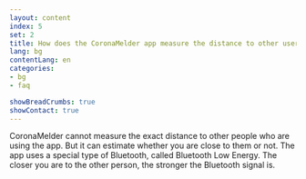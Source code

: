```yaml
---
layout: content
index: 5
set: 2
title: How does the CoronaMelder app measure the distance to other users of the app?
lang: bg
contentLang: en
categories:
- bg
- faq

showBreadCrumbs: true
showContact: true
---
```


CoronaMelder cannot measure the exact distance to other people who are using the app. But it can estimate whether you are close to them or not.
The app uses a special type of Bluetooth, called Bluetooth Low Energy. The closer you are to the other person, the stronger the Bluetooth signal is.

